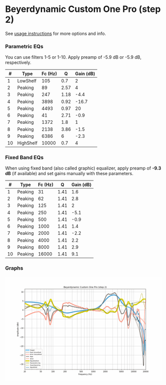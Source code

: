 # Beyerdynamic Custom One Pro (step 2)
See [usage instructions](https://github.com/jaakkopasanen/AutoEq#usage) for more options and info.

### Parametric EQs
You can use filters 1-5 or 1-10. Apply preamp of -5.9 dB or -5.9 dB, respectively.

|   # | Type      |   Fc (Hz) |    Q |   Gain (dB) |
|-----|-----------|-----------|------|-------------|
|   1 | LowShelf  |       105 | 0.7  |         2   |
|   2 | Peaking   |        89 | 2.57 |         4   |
|   3 | Peaking   |       247 | 1.18 |        -4.4 |
|   4 | Peaking   |      3898 | 0.92 |       -16.7 |
|   5 | Peaking   |      4493 | 0.97 |        20   |
|   6 | Peaking   |        41 | 2.71 |        -0.9 |
|   7 | Peaking   |      1372 | 1.8  |         1   |
|   8 | Peaking   |      2138 | 3.86 |        -1.5 |
|   9 | Peaking   |      6386 | 6    |        -2.3 |
|  10 | HighShelf |     10000 | 0.7  |         4   |

### Fixed Band EQs
When using fixed band (also called graphic) equalizer, apply preamp of **-9.3 dB** (if available) and set gains manually with these parameters.

|   # | Type    |   Fc (Hz) |    Q |   Gain (dB) |
|-----|---------|-----------|------|-------------|
|   1 | Peaking |        31 | 1.41 |         1.6 |
|   2 | Peaking |        62 | 1.41 |         2.8 |
|   3 | Peaking |       125 | 1.41 |         2   |
|   4 | Peaking |       250 | 1.41 |        -5.1 |
|   5 | Peaking |       500 | 1.41 |        -0.9 |
|   6 | Peaking |      1000 | 1.41 |         1.4 |
|   7 | Peaking |      2000 | 1.41 |        -2.2 |
|   8 | Peaking |      4000 | 1.41 |         2.2 |
|   9 | Peaking |      8000 | 1.41 |         2.9 |
|  10 | Peaking |     16000 | 1.41 |         9.1 |

### Graphs
![](./Beyerdynamic%20Custom%20One%20Pro%20(step%202).png)
